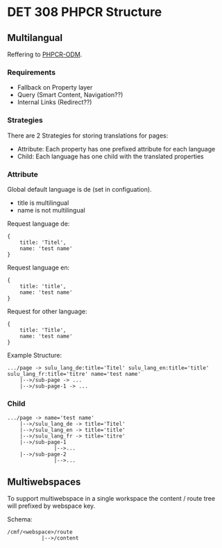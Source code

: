 # DET 308 PHPCR Structure

## Multilangual

Reffering to [PHPCR-ODM](https://doctrine-phpcr-odm.readthedocs.org/en/latest/reference/multilang.html?highlight=language#choosing-the-right-translation-strategy).

### Requirements

* Fallback on Property layer
* Query (Smart Content, Navigation??)
* Internal Links (Redirect??)

### Strategies

There are 2 Strategies for storing translations for pages:

* Attribute: Each property has one prefixed attribute for each language
* Child: Each language has one child with the translated properties

### Attribute

Global default language is de (set in configuation).

* title is multilingual
* name is not multilingual

Request language de:

```
{
	title: 'Titel',
	name: 'test name'
}
```

Request language en:

```
{
	title: 'title',
	name: 'test name'
}
```

Request for other language:

```
{
	title: 'Title',
	name: 'test name'
}
```

Example Structure:

```
.../page -> sulu_lang_de:title='Titel' sulu_lang_en:title='title' sulu_lang_fr:title='titre' name='test name'
    |-->/sub-page -> ...
    |-->/sub-page-1 -> ...
```

### Child

```
.../page -> name='test name'
    |-->/sulu_lang_de -> title='Titel'
    |-->/sulu_lang_en -> title='title'
    |-->/sulu_lang_fr -> title='titre'
    |-->/sub-page-1
    		   |-->...
    |-->/sub-page-2
    		   |-->...
```

## Multiwebspaces

To support multiwebspace in a single workspace the content / route tree will prefixed by webspace key.

Schema: 

```
/cmf/<webspace>/route
           |-->/content
```
